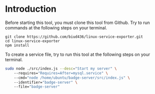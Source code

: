 # Introduction
Before starting this tool, you must clone this tool from Github. Try to run commands at the following steps on your terminal.

```
git clone https://github.com/biud436/linux-service-exporter.git
cd linux-service-exporter
npm install
```

To create a service file, try to run this tool at the following steps on your terminal.

```sh
sudo node ./src/index.js --desc="Start my server" \ 
    --requires="Requires=After=mysql.service" \ 
    --cmd="node /home/ubuntu/badge-server/src/index.js" \ 
    --identifier="badge-server" \ 
    --file="badge-server"
```